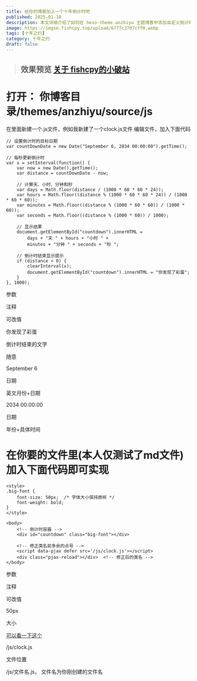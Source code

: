```yaml
---
title: 给你的博客加上一个十年倒计时吧
published: 2025-01-10
description: 本文详细介绍了如何在 hexo-theme-anzhiyu 主题博客中添加自定义倒计时功能。通过新建JavaScript文件和在Markdown文件中插入HTML代码，实现动态倒计时显示，且支持自定义目标时间和样式。
image: https://imgse.fishcpy.top/upload/6777c2707cff0.webp
tags: [十年之约]
category: 十年之约
draft: false
---
```

> ## 效果预览 [关于 fishcpy的小破站](https://mengmengmao.cn/about/)

# 打开： 你博客目录/themes/anzhiyu/source/js

在里面新建一个.js文件，例如我新建了一个clock.js文件 编辑文件，加入下面代码

    // 设置倒计时的目标日期
    var countDownDate = new Date("September 6, 2034 00:00:00").getTime();
    
    // 每秒更新倒计时
    var x = setInterval(function() {
        var now = new Date().getTime();
        var distance = countDownDate - now;
    
        // 计算天、小时、分钟和秒
        var days = Math.floor(distance / (1000 * 60 * 60 * 24));
        var hours = Math.floor((distance % (1000 * 60 * 60 * 24)) / (1000 * 60 * 60));
        var minutes = Math.floor((distance % (1000 * 60 * 60)) / (1000 * 60));
        var seconds = Math.floor((distance % (1000 * 60)) / 1000);
    
        // 显示结果
        document.getElementById("countdown").innerHTML = 
            days + "天 " + hours + "小时 " + 
            minutes + "分钟 " + seconds + "秒 ";
    
        // 倒计时结束显示提示
        if (distance < 0) {
            clearInterval(x);
            document.getElementById("countdown").innerHTML = "你发现了彩蛋";
        }
    }, 1000);

参数

注释

可改值

你发现了彩蛋

倒计时结束的文字

随意

September 6

日期

英文月份+日期

2034 00:00:00

日期

年份+具体时间

# 在你要的文件里(本人仅测试了md文件)加入下面代码即可实现

    <style>
    .big-font {
        font-size: 50px;  /* 字体大小保持原样 */
        font-weight: bold;
    }
    </style>
    
    <body>
        <!-- 倒计时容器 -->
        <div id="countdown" class="big-font"></div>
    
        <!-- 修正类名前多余的点号 -->
        <script data-pjax defer src='/js/clock.js'></script>
        <div class="pjax-reload"></div>  <!-- 修正后的类名 -->
    </body>

参数

注释

可改值

50px

大小

[可以看一下这个](https://geek-docs.com/html/html-ask-answer/824_html_how_to_change_font_size_in_html.html)

/js/clock.js

文件位置

/js/文件名.js， 文件名为你刚创建的文件名